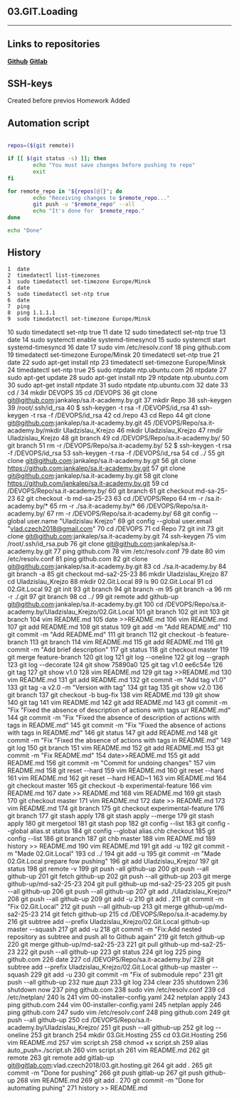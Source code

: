 ## 03.GIT.Loading
---

## Links to repositories

**[Github](https://github.com/jankalep/sa.it-academy.by/tree/master/Uladzislau_Krejzo"Github")**
**[Gitlab](https://gitlab.com/vlad.czech2018/03.git.hosting"Gitlab")**


## SSH-keys

Created before previos Homework
Added

## Automation script

```bash

repos=($(git remote))

if [[ $(git status -s) ]]; then
        echo "You must save changes before pushing to repo"
        exit
fi

for remote_repo in "${repos[@]}"; do
        echo "Receiving changes to $remote_repo..."
        git push -u "$remote_repo" --all
        echo "It's done for  $remote_repo."
done

echo "Done"


```

## History





    1  date
    2  timedatectl list-timezones
    3  sudo timedatectl set-timezone Europe/Minsk
    4  date
    5  sudo timedatectl set-ntp true
    6  date
    7  ping
    8  ping 1.1.1.1
    9  sudo timedatectl set-timezone Europe/Minsk
   10  sudo timedatectl set-ntp true
   11  date
   12  sudo timedatectl set-ntp true
   13  date
   14  sudo systemctl enable systemd-timesyncd
   15  sudo systemctl start systemd-timesyncd
   16  date
   17  sudo vim /etc/resolv.conf
   18  ping github.com
   19  timedatectl set-timezone Europe/Minsk
   20  timedatectl set-ntp true
   21  date
   22  sudo apt-get install ntp
   23  timedatectl set-timezone Europe/Minsk
   24  timedatectl set-ntp true
   25  sudo ntpdate ntp.ubuntu.com
   26  ntpdate
   27  sudo apt-get update
   28  sudo apt-get install ntp
   29  ntpdate ntp.ubuntu.com
   30  sudo apt-get install ntpdate
   31  sudo ntpdate ntp.ubuntu.com
   32  date
   33  cd /
   34  mkdir DEVOPS
   35  cd /DEVOPS
   36  git clone git@github.com:jankalep/sa.it-academy.by.git
   37  mkdir Repo
   38  ssh-keygen
   39  /root/.ssh/id_rsa
   40  $ ssh-keygen -t rsa -f /DEVOPS/id_rsa
   41  ssh-keygen -t rsa -f /DEVOPS/id_rsa
   42  cd /repo
   43  cd Repo
   44  git clone git@github.com:jankalep/sa.it-academy.by.git
   45  /DEVOPS/Repo/sa.it-academy.by/mkdir Uladzislau_Krejzo
   46  mkdir Uladzislau_Krejzo
   47  rmdir Uladzislau_Krejzo
   48  git branch
   49  cd /DEVOPS/Repo/sa.it-academy.by/
   50  git branch
   51  rm -r /DEVOPS/Repo/sa.it-academy.by/
   52  $ ssh-keygen -t rsa -f /DEVOPS/id_rsa
   53  ssh-keygen -t rsa -f /DEVOPS/id_rsa
   54  cd ../
   55  git clone git@github.com:jankalep/sa.it-academy.by.git
   56  git clone https://github.com:jankalep/sa.it-academy.by.git
   57  git clone git@github.com:jankalep/sa.it-academy.by.git
   58  git clone https://github.com/jankalep/sa.it-academy.by.git
   59  cd /DEVOPS/Repo/sa.it-academy.by/
   60  git branch
   61  git checkout md-sa-25-23
   62  git checkout -b md-sa-25-23
   63  cd /DEVOPS/Repo
   64  rm -r /sa.it-academy.by/*
   65  rm -r ./sa.it-academy.by/*
   66  /DEVOPS/Repo/sa.it-academy.by/
   67  rm -r /DEVOPS/Repo/sa.it-academy.by/
   68  git config --global user.name "Uladzislau Krejzo"
   69  git config --global user.email "vlad.czech2018@gmail.com"
   70  cd /DEVOPS
   71  cd Repo
   72  git init
   73  git clone git@github.com:jankalep/sa.it-academy.by.git
   74  ssh-keygen
   75  vim /root/.ssh/id_rsa.pub
   76  git clone git@github.com:jankalep/sa.it-academy.by.git
   77  ping github.com
   78  vim /etc/resolv.conf
   79  date
   80  vim /etc/resolv.conf
   81  ping github.com
   82  git clone git@github.com:jankalep/sa.it-academy.by.git
   83  cd ./sa.it-academy.by
   84  git branch -a
   85  git checkout md-sa2-25-23
   86  mkdir Uladzislau_Krejzo
   87  cd Uladzislau_Krejzo
   88  mkdir 02.Git.Local
   89  ls
   90  02.Git.Local
   91  cd 02.Git.Local
   92  git init
   93  git branch
   94  git branch -m
   95  git branch -a
   96  rm -r ./.git
   97  git branch
   98  cd ../
   99  git remote add github-up git@github.com:jankalep/sa.it-academy.by.git
  100  cd /DEVOPS/Repo/sa.it-academy.by/Uladzislau_Krejzo/02.Git.Local
  101  git branch
  102  git init
  103  git branch
  104  vim README.md
  105  date >>README.md
  106  vim README.md
  107  git add README.md
  108  git status
  109  git add -m "Add README.md"
  110  git commit -m "Add README.md"
  111  git branch
  112  git checkout -b feature-branch
  113  git branch
  114  vim README.md
  115  git add README.md
  116  git commit -m "Add brief description"
  117  git status
  118  git checkout master
  119  git merge feature-branch
  120  git log
  121  git log --oneline
  122  git log --graph
  123  git log --decorate
  124  git show 75890a0
  125  git tag v1.0 ee6c54e
  126  git tag
  127  git show v1.0
  128  vim README.md
  129  git tag >>README.md
  130  vim README.md
  131  git add README.md
  132  git commit -m "Add tag v1.0"
  133  git tag -a v2.0 -m "Version with tag" 
  134  git tag
  135  git show v2.0
  136  git branch
  137  git checkout -b bug-fix
  138  vim README.md
  139  git show
  140  git tag
  141  vim README.md
  142  git add README.md
  143  git commit -m "Fix "Fixed the absence of description of actions with tags шт README.md"
  144  git commit -m "Fix "Fixed the absence of description of actions with tags in README.md"
  145  git commit -m "Fix "Fixed the absence  of actions with tags in README.md"
  146  git status
  147  git add README.md
  148  git commit -m "Fix "Fixed the absence  of actions with tags in README.md"
  149  git log
  150  git branch
  151  vim README.md
  152  git add  README.md
  153  git commit -m "Fix README.md"
  154  date>>README.md
  155  git add README.md
  156  git commit -m "Commit for undoing changes"
  157  vim README.md
  158  git reset --hard
  159  vim README.md
  160  git reset --hard
  161  vim README.md
  162  git reset --hard HEAD~1
  163  vim README.md
  164  git checkout master
  165  git checkout -b experimental-feature
  166  vim README.md
  167  date >> README.md
  168  vim README.md
  169  git stash
  170  git checkout master
  171  vim README.md
  172  date >> README.md
  173  vim README.md
  174  git branch
  175  git checkout experimental-feature
  176  git branch
  177  git stash apply
  178  git stash apply --merge
  179  git stash apply
  180  git mergetool
  181  git stash pop
  182  git config --list
  183  git config --global alias.st status
  184  git config --global alias.chb checkout
  185  git config --list
  186  git branch
  187  git chb master
  188  vim README.md
  189  history >> README.md
  190  vim README.md
  191  git add -u
  192  git commit -m "Made 02.Git.Local"
  193  cd ../
  194  git add -u
  195  git commit -m "Made 02.Git.Local prepare fow pushing"
  196  git add Uladzislau_Krejzo/
  197  git status
  198  git remote -v
  199  git push -all github-up 
  200  git push --all github-up 
  201  git fetch github-up 
  202  git push --all github-up 
  203  git merge github-up/md-sa2-25-23
  204  git pull github-up md-sa2-25-23
  205  git push --all github-up
  206  git push --all github-up 
  207  git add ./Uladzislau_Krejzo/*
  208  git push --all github-up 
  209  git add -u
  210  git add .
  211  git commit -m "Fix 02.Git.Local"
  212  git push --all github-up 
  213  git merge github-up/md-sa2-25-23
  214  git fetch github-up 
  215  cd /DEVOPS/Repo/sa.it-academy.by
  216  git subtree add --prefix Uladzislau_Krejzo/02.Git.Local github-up master --squash
  217  git add -u 
  218  git commit -m "Fix:Add nested repository as subtree and push all to Github again"
  219  git fetch github-up
  220  git merge github-up/md-sa2-25-23
  221  git pull github-up md-sa2-25-23
  222  git push --all github-up
  223  git status
  224  git log
  225  ping github.com
  226  date
  227  cd /DEVOPS/Repo/sa.it-academy.by/
  228  git subtree add --prefix Uladzislau_Krejzo/02.Git.Local github-up master --squash
  229  git add -u
  230  git commit -m "Fix of submodule repo"
  231  git push --all github-up
  232  пше дщп
  233  git log
  234  clear
  235  shutdown
  236  shutdown now
  237  ping github.com
  238  sudo vim /etc/resolv.conf
  239  cd /etc/netplan/
  240  ls
  241  vim 00-installer-config.yaml
  242  netplan apply
  243  ping github.com
  244  vim 00-installer-config.yaml
  245  netplan apply
  246  ping github.com
  247  sudo vim /etc/resolv.conf
  248  ping github.com
  249  git push --all github-up
  250  cd /DEVOPS/Repo/sa.it-academy.by/Uladzislau_Krejzo/
  251  git push --all github-up
  252  git log --oneline
  253  git branch
  254  mkdir 03.Git.Hosting
  255  cd 03.Git.Hosting
  256  vim README.md
  257  vim script.sh
  258  chmod +x script.sh
  259  alias auto_push=./script.sh
  260  vim script.sh
  261  vim README.md
  262  git remote
  263  git remote add gitlab-up git@gitlab.com:vlad.czech2018/03.git.hosting.git
  264  git add .
  265  git commit -m "Done for pushing"
  266  git push gitlab-up
  267  git push github-up
  268  vim README.md
  269  git add .
  270  git commit -m "Done for automating puhing"
  271  history >> README.md
